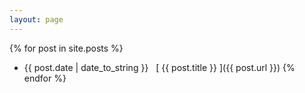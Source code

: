 ```yaml
---
layout: page
---
```


{% for post in site.posts %}
  * {{ post.date | date_to_string }} &nbsp; [ {{ post.title }} ]({{ post.url }})
{% endfor %}
